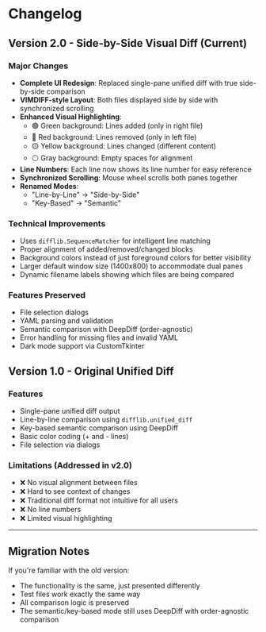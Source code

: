 # Changelog

## Version 2.0 - Side-by-Side Visual Diff (Current)

### Major Changes
- **Complete UI Redesign**: Replaced single-pane unified diff with true side-by-side comparison
- **VIMDIFF-style Layout**: Both files displayed side by side with synchronized scrolling
- **Enhanced Visual Highlighting**:
  - 🟢 Green background: Lines added (only in right file)
  - 🔴 Red background: Lines removed (only in left file)
  - 🟡 Yellow background: Lines changed (different content)
  - ⚪ Gray background: Empty spaces for alignment
- **Line Numbers**: Each line now shows its line number for easy reference
- **Synchronized Scrolling**: Mouse wheel scrolls both panes together
- **Renamed Modes**:
  - "Line-by-Line" → "Side-by-Side"
  - "Key-Based" → "Semantic"

### Technical Improvements
- Uses `difflib.SequenceMatcher` for intelligent line matching
- Proper alignment of added/removed/changed blocks
- Background colors instead of just foreground colors for better visibility
- Larger default window size (1400x800) to accommodate dual panes
- Dynamic filename labels showing which files are being compared

### Features Preserved
- File selection dialogs
- YAML parsing and validation
- Semantic comparison with DeepDiff (order-agnostic)
- Error handling for missing files and invalid YAML
- Dark mode support via CustomTkinter

## Version 1.0 - Original Unified Diff

### Features
- Single-pane unified diff output
- Line-by-line comparison using `difflib.unified_diff`
- Key-based semantic comparison using DeepDiff
- Basic color coding (+ and - lines)
- File selection via dialogs

### Limitations (Addressed in v2.0)
- ❌ No visual alignment between files
- ❌ Hard to see context of changes
- ❌ Traditional diff format not intuitive for all users
- ❌ No line numbers
- ❌ Limited visual highlighting

---

## Migration Notes

If you're familiar with the old version:
- The functionality is the same, just presented differently
- Test files work exactly the same way
- All comparison logic is preserved
- The semantic/key-based mode still uses DeepDiff with order-agnostic comparison

